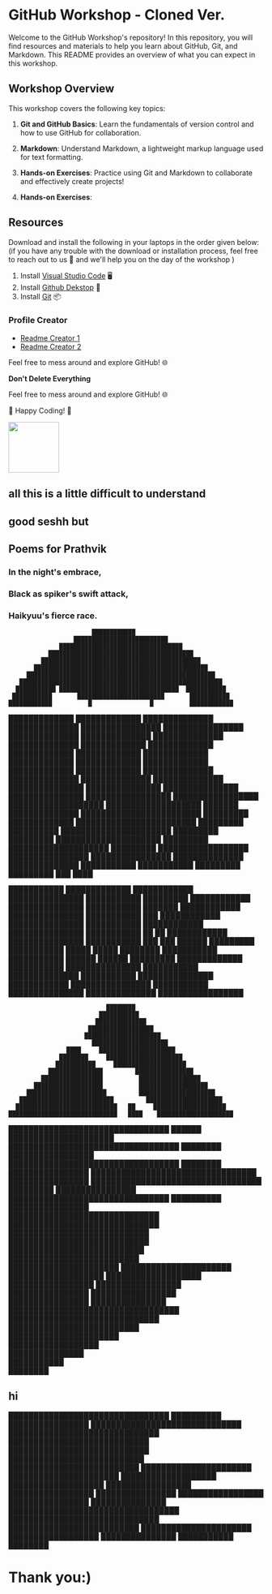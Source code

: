 # GitHub Workshop - Cloned Ver.

Welcome to the GitHub Workshop's repository! In this repository, you will find resources and materials to help you learn about GitHub, Git, and Markdown. This README provides an overview of what you can expect in this workshop.

## Workshop Overview

This workshop covers the following key topics:

1. **Git and GitHub Basics**: Learn the fundamentals of version control and how to use GitHub for collaboration.

2. **Markdown**: Understand Markdown, a lightweight markup language used for text formatting.


3. **Hands-on Exercises**: Practice using Git and Markdown to collaborate and effectively create projects!
5. **Hands-on Exercises**: 

## Resources

Download and install the following in your laptops in the order given below: (if you have any trouble with the download or installation process, feel free to reach out to us 💬 and we'll help you on the day of the workshop )

1. Install [Visual Studio Code](https://code.visualstudio.com/download) 🖥️
2. Install [Github Dekstop](https://desktop.github.com/) 🚀
3. Install [Git](https://git-scm.com/downloads) 📦

### Profile Creator

- [Readme Creator 1](https://rahuldkjain.github.io/gh-profile-readme-generator/)
- [Readme Creator 2](https://gprm.itsvg.in/)

Feel free to mess around and explore GitHub!  🌐

**Don't Delete Everything**

Feel free to mess around and explore GitHub! 🌐

🚀 Happy Coding! 🚀

<img src="https://firebasestorage.googleapis.com/v0/b/tasc-8df79.appspot.com/o/TASCLogo.png?alt=media&token=885899c8-a49c-46d7-9d22-ebc5507964db" width="100" />


<!-- Comments? -->

## all this is a little difficult to understand
## good seshh but

## Poems for Prathvik
### In the night's embrace,
### Black as spiker's swift attack,
### Haikyuu's fierce race.


                           ████████████
                      ██████████████████████████
                  ██████████████████████████████████
               ████████████████████████████████████████
             ████████████████████████████████████████████
           ████████████████████████████████████████████████
         ████████████████████████████████████████████████████
       ████████████████████████████████████████████████████████
      ███████████ █████████████████████████████████  ███████████
     ███████████       ████████████████████████       ███████████
    ████████████          █                █          ████████████
   █████████████                                      █████████████
  ██████████████                                      ██████████████
 ████████████████                                    ████████████████
 ██████████████                                        ██████████████
██████████████                                          ██████████████
█████████████                                            █████████████
█████████████                                            █████████████
█████████████                                            █████████████
█████████████                                            █████████████
█████████████                                            █████████████
██████████████                                          ██████████████
██████████████                                          ██████████████
███████████████                                        ███████████████
 ███████████████                                      ███████████████
 █████████████████                                  █████████████████
  ███████████████████                            ███████████████████
   ███████   ██████████████                ████████████████████████
    █████████  █████████████              ████████████████████████
     █████████   ██████████                ██████████████████████
      █████████   █████████                █████████████████████
       █████████                           ████████████████████
         █████████                         ██████████████████
           ████████████████                ████████████████
             ██████████████                ██████████████
                ███████████                ███████████
                  █████████                █████████
                       ███                  ████






███████████      █████████████       ████████████      ███████████████
███████████        █████████         ████████████      ███████████████
███████████         ███████          ████████████      ███████████████
███████████           ███            ████████████      ███████████████
███████████                          ████████████      ███████████████
███████████     ██           ██      ████████████      ███████████████
███████████     ███         ███      ██████                  █████████
███████████     █████     █████      ████████              ███████████
███████████     ██████   ██████      █████████           █████████████
███████████     ███████████████      ███████████        ██████████████
███████████     ███████████████      ████████████     ████████████████
███████████     ███████████████      ██████████████  █████████████████




                               ████████
                             ███████████
                            ██████████████
                          ██████████████████
                         █████████████████████
                           █████████████████████
                    ████     █████████████████████
                  ████████     █████████████████████
                 ███████████     ████████████████████
               ███████████████         ████████████████
             █████████████████          █████████████████
           ███████████████████          ███████████████████
         ██████████████████████         █████████████████████
       ██████████████████████████         █████████████████████
      ████████████████████████████   ██     ████████████████████
    ██████████████████████████████   ████    █████████████████████
  ████████████████████████████████   ██████    █████████████████████
██████████████████████████████████   ████████        █████████████████
██████████████████████████████████   ████████         ████████████████
█████████████████████████████████         ████████████████
██████████████████████████████████   █████████        ████████████████
  ████████████████████████████████   ██████████     ████████████████  
    ██████████████████████████████   ██████████████████████████████   
      ████████████████████████████   ████████████████████████████     
       ███████████████████████████   ██████████████████████████       
         ██████████████████████        ██████████████████████         
           ███████████████████          ███████████████████           
             █████████████████          █████████████████             
               ████████████████        █████████████████              
                 ████████████████     ███████████████                 
                  ██████████████████████████████████                  
                    ██████████████████████████████                    
                      ██████████████████████████                      
                        ██████████████████████                        
                          ██████████████████                          
                            ███████████████                           
                              ███████████                             
                               ████████                               
## hi

  ████████████████████████████████   ██████████     ████████████████
    ██████████████████████████████   ██████████████████████████████
      ████████████████████████████   ████████████████████████████
       ███████████████████████████   ██████████████████████████
         ██████████████████████        ██████████████████████
           ███████████████████          ███████████████████
             █████████████████          █████████████████
               ████████████████        █████████████████
                 ████████████████     ███████████████
                  ██████████████████████████████████
                    ██████████████████████████████
                      ██████████████████████████
                        ██████████████████████
                          ██████████████████
                            ███████████████
                              ███████████
                               ████████


# Thank you:)
